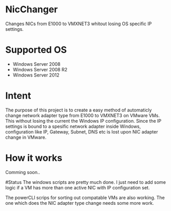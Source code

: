 # NicChanger
Changes NICs from E1000 to VMXNET3 whitout losing OS specific IP settings.

# Supported OS
+ Windows Server 2008
+ Windows Server 2008 R2
+ Windows Server 2012

# Intent
The purpose of this project is to create a easy method of automaticly change network adapter type from E1000 to VMXNET3 on VMware VMs. This without losing the current the Windows IP configuration. Since the IP settings is bound to a spesific network adapter inside Windows, configuration like IP, Gateway, Subnet, DNS etc is lost upon NIC adapter change in VMware.

# How it works
Comming soon..

#Status
The windows scripts are pretty much done. I just need to add some logic if a VM has more than one active NIC with IP configuration set.

The powerCLI scrips for sorting out compatable VMs are also working. The one which does the NIC adapter type change needs some more work.
